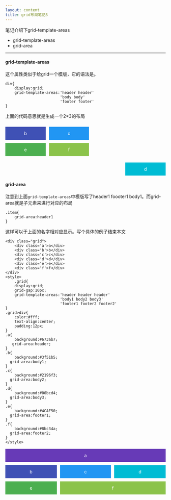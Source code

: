 ```yaml
---
layout: content
title: grid布局笔记3
---
```


笔记介绍下grid-template-areas

* grid-template-areas
* grid-area

---

#### grid-template-areas

这个属性类似于给grid一个模版，它的语法是。

    div{
        display:grid;
        grid-template-areas:'header header'
                            'body body'
                            'footer footer'
    }

上面的代码意思就是生成一个2*3的布局

<style>
    .grid{
        display:grid;
        grid-gap:10px;
        grid-template-areas:'header1 header2'
                            'body1 body2'
                            'footer1 footer2'
    }
    .grid>div{
        color:#fff;
        text-align:center;
        padding:12px;
    }
    .a{
        background:#673ab7;
    }
    .b{
        background:#3f51b5;
    }
    .c{
        background:#2196f3;
    }
    .d{
        background:#00bcd4;
    }
    .e{
        background:#4CAF50;
    }
    .f{
        background:#8bc34a;
    }
</style>
<div class='grid'>
    <div class='a'>a</div>
    <div class='b'>b</div>
    <div class='c'>c</div>
    <div class='d'>d</div>
    <div class='e'>e</div>
    <div class='f'>f</div>
</div>

#### grid-area

注意到上面`grid-template-areas`中模版写了header1 foooter1 body1。而grid-area就是子元素来进行对应的布局

    .item{
        grid-area:header1
    }

这样可以于上面的名字相对应显示。写个具体的例子结束本文

    <div class="grid">
        <div class='a'>a</div>
        <div class='b'>b</div>
        <div class='c'>c</div>
        <div class='d'>d</div>
        <div class='e'>e</div>
        <div class='f'>f</div>
    </div>
    <style>
        .grid{
        display:grid;
        grid-gap:10px;
        grid-template-areas:'header header header'
                            'body1 body2 body3'
                            'footer1 footer2 footer2'
    }
    .grid>div{
        color:#fff;
        text-align:center;
        padding:12px;
    }
    .a{
        background:#673ab7;
       grid-area:header;
    }
    .b{
        background:#3f51b5;
      grid-area:body1;
    }
    .c{
        background:#2196f3;
      grid-area:body2;
    }
    .d{
        background:#00bcd4;
      grid-area:body3;
    }
    .e{
        background:#4CAF50;
      grid-area:footer1;
    }
    .f{
        background:#8bc34a;
      grid-area:footer2;
    }
    </style>

<style>
    .grid2{
        display:grid;
        grid-gap:10px;
        grid-template-areas:'header header header'
                            'body1 body2 body3'
                            'footer1 footer2 footer2'
    }
    .grid2>div{
        color:#fff;
        text-align:center;
        padding:12px;
    }
    .a{
       grid-area:header;
    }
    .b{
      grid-area:body1;
    }
    .c{
      grid-area:body2;
    }
    .d{
      grid-area:body3;
    }
    .e{
      grid-area:footer1;
    }
    .f{
      grid-area:footer2;
    }
</style>

<div class='grid2'>
    <div class='a'>a</div>
    <div class='b'>b</div>
    <div class='c'>c</div>
    <div class='d'>d</div>
    <div class='e'>e</div>
    <div class='f'>f</div>
</div>
